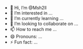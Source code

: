- 👋 Hi, I’m @Msh2ll
- 👀 I’m interested in ...
- 🌱 I’m currently learning ...
- 💞️ I’m looking to collaborate on ...
- 📫 How to reach me ...
- 😄 Pronouns: ...
- ⚡ Fun fact: ...

<!---
Msh2ll/Msh2ll is a ✨ special ✨ repository because its `README.md` (this file) appears on your GitHub profile.
You can click the Preview link to take a look at your changes.
--->
